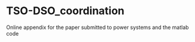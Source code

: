 # TSO-DSO_coordination
Online appendix for the paper submitted to power systems and the matlab code
